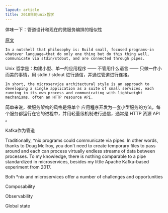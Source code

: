 ```yaml
---
layout: article
title: 2018年的unix哲学
---
```


体味一下：管道设计和现在的微服务编排的相似性


[原文](https://opensource.com/article/18/11/revisiting-unix-philosophy-2018)


```
In a nutshell that philosophy is: Build small, focused programs—in whatever language—that do only one thing but do this thing well, communicate via stdin/stdout, and are connected through pipes.
```

Unix 哲学是：构建小型、单一的应用程序 —— 不管用什么语言 —— 只做一件小而美的事情，用 stdin / stdout 进行通信，并通过管道进行连接。



```
In short, the microservice architectural style is an approach to developing a single application as a suite of small services, each running in its own process and communicating with lightweight mechanisms, often an HTTP resource API.
```

简单来说，微服务架构的风格是将单个 应用程序开发为一套小型服务的方法，每个服务都运行在它的进程中，并用轻量级机制进行通信，通常是 HTTP 资源 API 。


Kafka作为管道

Traditionally, *nix programs could communicate via pipes. In other words, thanks to Doug McIlroy, you don't need to create temporary files to pass around and each can process virtually endless streams of data between processes. To my knowledge, there is nothing comparable to a pipe standardized in microservices, besides my little Apache Kafka-based experiment from 2017.


Both *nix and microservices offer a number of challenges and opportunities


Composability

Observability

Global state

